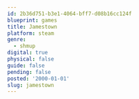 ```yaml
---
id: 2b36d751-b3e1-4064-bff7-d08b16cc124f
blueprint: games
title: Jamestown
platform: steam
genre:
  - shmup
digital: true
physical: false
guide: false
pending: false
posted: '2000-01-01'
slug: jamestown
---
```


